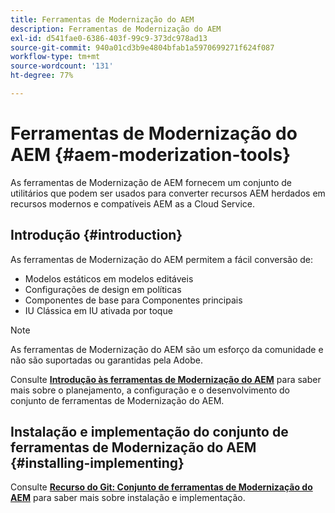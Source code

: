 ```yaml
---
title: Ferramentas de Modernização do AEM
description: Ferramentas de Modernização do AEM
exl-id: d541fae0-6386-403f-99c9-373dc978ad13
source-git-commit: 940a01cd3b9e4804bfab1a5970699271f624f087
workflow-type: tm+mt
source-wordcount: '131'
ht-degree: 77%

---
```


# Ferramentas de Modernização do AEM {#aem-moderization-tools}

As ferramentas de Modernização de AEM fornecem um conjunto de utilitários que podem ser usados para converter recursos AEM herdados em recursos modernos e compatíveis AEM as a Cloud Service.


## Introdução {#introduction}

As ferramentas de Modernização do AEM permitem a fácil conversão de:

* Modelos estáticos em modelos editáveis
* Configurações de design em políticas
* Componentes de base para Componentes principais
* IU Clássica em IU ativada por toque

>[!NOTE]
>As ferramentas de Modernização do AEM são um esforço da comunidade e não são suportadas ou garantidas pela Adobe.

Consulte **[Introdução às ferramentas de Modernização do AEM](https://opensource.adobe.com/aem-modernize-tools/)** para saber mais sobre o planejamento, a configuração e o desenvolvimento do conjunto de ferramentas de Modernização do AEM.

## Instalação e implementação do conjunto de ferramentas de Modernização do AEM {#installing-implementing}

Consulte **[Recurso do Git: Conjunto de ferramentas de Modernização do AEM](https://github.com/adobe/aem-modernize-tools)** para saber mais sobre instalação e implementação.
